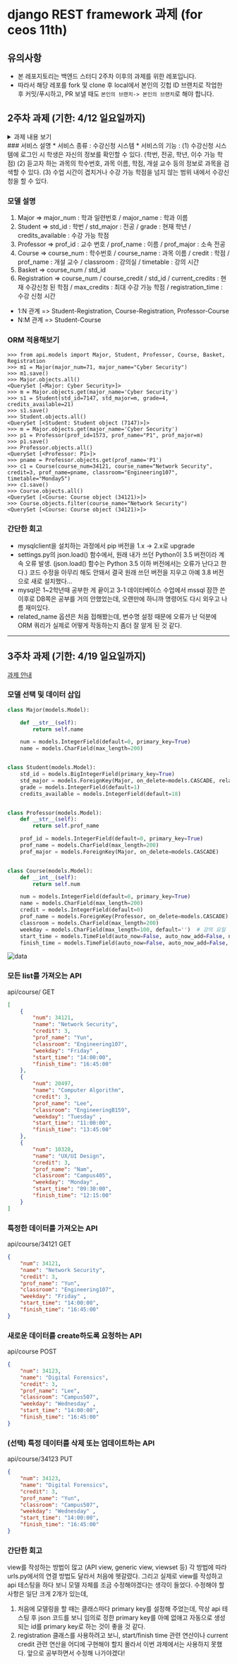 # django REST framework 과제 (for ceos 11th)
## 유의사항
* 본 레포지토리는 백엔드 스터디 2주차 이후의 과제를 위한 레포입니다.
* 따라서 해당 레포를 fork 및 clone 후 local에서 본인의 깃헙 ID 브랜치로 작업한 후 커밋/푸시하고,
PR 보낼 때도 `본인의 브랜치-> 본인의 브랜치`로 해야 합니다.

## 2주차 과제 (기한: 4/12 일요일까지)
<details>
 <summary> 과제 내용 보기 </summary>
 <div markdown="1">
[과제 안내](https://www.notion.so/3-Django-ORM-c531472b37e844a6a6d484553037c243)
</div>
</details>
### 서비스 설명
* 서비스 종류 : 수강신청 시스템
* 서비스의 기능 :
(1) 수강신청 시스템에 로그인 시 학생은 자신의 정보를 확인할 수 있다. (학번, 전공, 학년, 이수 가능 학점) 
(2) 듣고자 하는 과목의 학수번호, 과목 이름, 학점, 개설 교수 등의 정보로 과목을 검색할 수 있다.
(3) 수업 시간이 겹치거나 수강 가능 학점을 넘지 않는 범위 내에서 수강신청을 할 수 있다.

### 모델 설명
1. Major => major_num : 학과 일련번호 / major_name : 학과 이름 
2. Student => std_id : 학번 / std_major : 전공 / grade : 현재 학년 / credits_available : 수강 가능 학점
3. Professor => prof_id : 교수 번호 / prof_name : 이름 / prof_major : 소속 전공
4. Course => course_num : 학수번호 / course_name : 과목 이름 / credit : 학점 / prof_name : 개설 교수 / classroom : 강의실 / timetable : 강의 시간
5. Basket => course_num / std_id
6. Registration => course_num / course_credit / std_id / current_credits : 현재 수강신청 된 학점 / max_credits : 최대 수강 가능 학점 / registration_time : 수강 신청 시간   
* 1:N 관계 => Student-Registration, Course-Registration, Professor-Course
* N:M 관계 => Student-Course

### ORM 적용해보기
```shell script
>>> from api.models import Major, Student, Professor, Course, Basket, Registration
>>> m1 = Major(major_num=71, major_name="Cyber Security")
>>> m1.save()
>>> Major.objects.all()
<QuerySet [<Major: Cyber Security>]>
>>> m = Major.objects.get(major_name='Cyber Security')
>>> s1 = Student(std_id=7147, std_major=m, grade=4, credits_available=21)
>>> s1.save()
>>> Student.objects.all()
<QuerySet [<Student: Student object (7147)>]>
>>> m = Major.objects.get(major_name='Cyber Security')
>>> p1 = Professor(prof_id=1573, prof_name="P1", prof_major=m)
>>> p1.save()
>>> Professor.objects.all()
<QuerySet [<Professor: P1>]>
>>> pname = Professor.objects.get(prof_name='P1')
>>> c1 = Course(course_num=34121, course_name="Network Security", credit=3, prof_name=pname, classroom="Engineering107", timetable="Monday5")
>>> c1.save()
>>> Course.objects.all()
<QuerySet [<Course: Course object (34121)>]>
>>> Course.objects.filter(course_name="Network Security")
<QuerySet [<Course: Course object (34121)>]>
```


### 간단한 회고 
* mysqlclient을 설치하는 과정에서 pip 버전을 1.x -> 2.x로 upgrade
* settings.py의 json.load() 함수에서, 원래 내가 쓰던 Python이 3.5 버전이라 계속 오류 발생. (json.load() 함수는 Python 3.5 이하 버전에서는 오류가 난다고 한다.) 코드 수정을 아무리 해도 안돼서 결국 원래 쓰던 버전을 지우고 아예 3.8 버전으로 새로 설치했다...
* mysql은 1~2학년때 공부한 게 끝이고 3-1 데이터베이스 수업에서 mssql 잠깐 쓴 이후로 DB쪽은 공부를 거의 안했었는데, 오랜만에 하니까 명령어도 다시 외우고 나름 재미있다.
* related_name 옵션은 처음 접해봤는데, 변수명 설정 때문에 오류가 난 덕분에 ORM 쿼리가 실제로 어떻게 작동하는지 좀더 잘 알게 된 것 같다.


---
## 3주차 과제 (기한: 4/19 일요일까지)
[과제 안내](https://www.notion.so/4-DRF1-API-View-464f612bfd9e42e5945325a4ad253cbf)

### 모델 선택 및 데이터 삽입
```python
class Major(models.Model):

    def __str__(self):
        return self.name

    num = models.IntegerField(default=0, primary_key=True)
    name = models.CharField(max_length=200)


class Student(models.Model):
    std_id = models.BigIntegerField(primary_key=True)
    std_major = models.ForeignKey(Major, on_delete=models.CASCADE, related_name="major")
    grade = models.IntegerField(default=1)
    credits_available = models.IntegerField(default=18)


class Professor(models.Model):
    def __str__(self):
        return self.prof_name

    prof_id = models.IntegerField(default=0, primary_key=True)
    prof_name = models.CharField(max_length=200)
    prof_major = models.ForeignKey(Major, on_delete=models.CASCADE)


class Course(models.Model):
    def __int__(self):
        return self.num

    num = models.IntegerField(default=0, primary_key=True)
    name = models.CharField(max_length=200)
    credit = models.IntegerField(default=0)
    prof_name = models.ForeignKey(Professor, on_delete=models.CASCADE)
    classroom = models.CharField(max_length=200)
    weekday = models.CharField(max_length=100, default='')  # 강의 요일
    start_time = models.TimeField(auto_now=False, auto_now_add=False, null=True)  # 강의시간
    finish_time = models.TimeField(auto_now=False, auto_now_add=False, null=True)
```
![data](./data.PNG)

### 모든 list를 가져오는 API
api/course/ GET
```json
[
    {
        "num": 34121,
        "name": "Network Security",
        "credit": 3,
        "prof_name": "Yun",
        "classroom": "Engineering107",
        "weekday": "Friday" ,
        "start_time": "14:00:00",
        "finish_time": "16:45:00"
    },
    {
        "num": 20497,
        "name": "Computer Algorithm",
        "credit": 3,
        "prof_name": "Lee",
        "classroom": "EngineeringB159",
        "weekday": "Tuesday" ,
        "start_time": "11:00:00",
        "finish_time": "13:45:00"
    },
    {
        "num": 10328,
        "name": "UX/UI Design",
        "credit": 3,
        "prof_name": "Nam",
        "classroom": "Campus405",
        "weekday": "Monday" ,
        "start_time": "09:30:00",
        "finish_time": "12:15:00"
    }
]
```

### 특정한 데이터를 가져오는 API
api/course/34121 GET
```json
{
    "num": 34121,
    "name": "Network Security",
    "credit": 3,
    "prof_name": "Yun",
    "classroom": "Engineering107",
    "weekday": "Friday" ,
    "start_time": "14:00:00",
    "finish_time": "16:45:00"
}
```

### 새로운 데이터를 create하도록 요청하는 API
api/course POST
```json
{
    "num": 34123,
    "name": "Digital Forensics",
    "credit": 3,
    "prof_name": "Lee",
    "classroom": "Campus507",
    "weekday": "Wednesday" ,
    "start_time": "14:00:00",
    "finish_time": "16:45:00"
}
```

### (선택) 특정 데이터를 삭제 또는 업데이트하는 API
api/course/34123 PUT
```json
{
    "num": 34123,
    "name": "Digital Forensics",
    "credit": 3,
    "prof_name": "Yun",
    "classroom": "Campus507",
    "weekday": "Wednesday" ,
    "start_time": "14:00:00",
    "finish_time": "16:45:00"
}
```

### 간단한 회고 
view를 작성하는 방법이 많고 (API view, generic view, viewset 등) 각 방법에 따라 urls.py에서의 연결 방법도 달라서 처음에 헷갈렸다. 
그리고 실제로 view를 작성하고 api 테스팅을 하다 보니 모델 자체를 조금 수정해야겠다는 생각이 들었다. 
수정해야 할 사항은 일단 크게 2개가 있는데, 
1) 처음에 모델링을 할 때는 클래스마다 primary key를 설정해 주었는데, 막상 api 테스팅 후 json 코드를 보니 임의로 정한 primary key를 아예 없애고 자동으로 생성되는 id를 primary key로 하는 것이 좋을 것 같다.
2) registration 클래스를 사용하려고 보니, start/finish time 관련 연산이나 current credit 관련 연산을 어디에 구현해야 할지 몰라서 이번 과제에서는 사용하지 못했다. 앞으로 공부하면서 수정해 나가야겠다!
